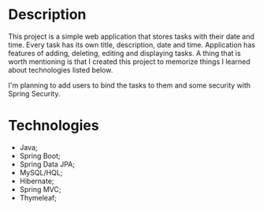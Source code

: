 <h1>Description</h1>

  This project is a simple web application that stores tasks with their date and time. Every task has its own title, description,
  date and time. Application has features of adding, deleting, editing and displaying tasks. A thing that is worth mentioning is 
  that I created this project to memorize things I learned about technologies listed below. 
  
  I'm planning to add users to bind the tasks to them and some security with Spring Security. 
  
<h1>Technologies</h1>
  
  - Java;
  - Spring Boot;
  - Spring Data JPA;
  - MySQL/HQL;
  - Hibernate;
  - Spring MVC;
  - Thymeleaf;
